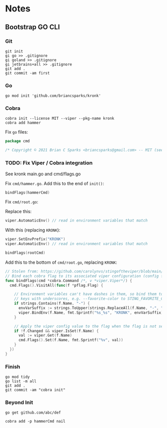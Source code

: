# Notes

## Bootstrap GO CLI

### Git

```shell
git init
gi go >> .gitignore
gi goland >> .gitignore
gi jetbrains+all >> .gitignore
git add .
git commit -am first
```

### Go

```shell
go mod init 'github.com/briancsparks/kronk'
```

### Cobra

```shell
cobra init --license MIT --viper --pkg-name kronk
cobra add hammer
```

Fix `go` files:

```go
package cmd

/* Copyright © 2021 Brian C Sparks <briancsparks@gmail.com> -- MIT (see LICENSE file) */

```

### TODO: Fix Viper / Cobra integration

See kronk main.go and cmd/flags.go

Fix `cmd/hammer.go`. Add this to the end of `init()`:

```go
bindFlags(hammerCmd)
```

Fix `cmd/root.go`:

Replace this:

```go
viper.AutomaticEnv() // read in environment variables that match
```

With this (replacing `KRONK`):

```go
viper.SetEnvPrefix("KRONK")
viper.AutomaticEnv() // read in environment variables that match

bindFlags(rootCmd)
```

Add this to the bottom of `cmd/root.go`, replacing `KRONK`:

```go
// Stolen from: https://github.com/carolynvs/stingoftheviper/blob/main/main.go
// Bind each cobra flag to its associated viper configuration (config file and environment variable)
func bindFlags(cmd *cobra.Command /*, v *viper.Viper*/) {
  cmd.Flags().VisitAll(func(f *pflag.Flag) {

    // Environment variables can't have dashes in them, so bind them to their equivalent
    // keys with underscores, e.g. --favorite-color to STING_FAVORITE_COLOR
    if strings.Contains(f.Name, "-") {
      envVarSuffix := strings.ToUpper(strings.ReplaceAll(f.Name, "-", "_"))
      viper.BindEnv(f.Name, fmt.Sprintf("%s_%s", "KRONK", envVarSuffix))
    }

    // Apply the viper config value to the flag when the flag is not set and viper has a value
    if !f.Changed && viper.IsSet(f.Name) {
      val := viper.Get(f.Name)
      cmd.Flags().Set(f.Name, fmt.Sprintf("%v", val))
    }
  })
}
```

### Finish

```shell
go mod tidy
go list -m all
git add .
git commit -am "cobra init"
```

### Beyond Init

```shell
go get github.com/abc/def

cobra add -p hammerCmd nail
```

